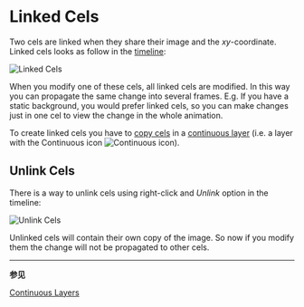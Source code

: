 # Linked Cels

Two cels are linked when they share their image and the _xy_-coordinate.
Linked cels looks as follow in the [timeline](timeline.md):

![Linked Cels](linked-cels/linked-cels.png)

When you modify one of these cels, all linked cels are modified. In
this way you can propagate the same change into several
frames. E.g. If you have a static background, you would prefer linked
cels, so you can make changes just in one cel to view the change in
the whole animation.

To create linked cels you have to
[copy cels](copy-cels.md)
in a [continuous layer](continuous-layers.md)
(i.e. a layer with the Continuous icon ![Continuous icon](continuous-layers/continuous-layer.png)).

## Unlink Cels

There is a way to unlink cels using right-click and _Unlink_ option in
the timeline:

![Unlink Cels](linked-cels/unlink-cels.gif)

Unlinked cels will contain their own copy of the image. So now if you
modify them the change will not be propagated to other cels.

---

**参见**

[Continuous Layers](continuous-layers.md)
